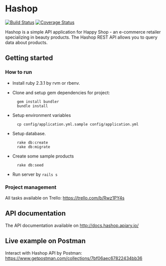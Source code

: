 # Hashop

[![Build Status](https://travis-ci.org/vinhnglx/hashop.svg?branch=develop)](https://travis-ci.org/vinhnglx/hashop) [![Coverage Status](https://coveralls.io/repos/github/vinhnglx/hashop/badge.svg?branch=develop)](https://coveralls.io/github/vinhnglx/hashop?branch=develop)

Hashop is a simple API application for Happy Shop - an e-commerce retailer specializing in beauty products. The Hashop REST API allows you to query data about products.

## Getting started

### How to run

- Install ruby 2.3.1 by rvm or rbenv.

- Clone and setup gem dependencies for project:

    ```
      gem install bundler
      bundle install
    ```

- Setup environment variables

    ```
      cp config/application.yml.sample config/application.yml
    ```

- Setup database.

    ```
      rake db:create
      rake db:migrate
    ```

- Create some sample products

    ```
      rake db:seed
    ```

- Run server by `rails s`

### Project management

All tasks available on Trello: https://trello.com/b/Rwz1PY4s

## API documentation

The API documentation available on http://docs.hashop.apiary.io/

## Live example on Postman

Interact with Hashop API by Postman: https://www.getpostman.com/collections/7bf06aec67822434bb36
